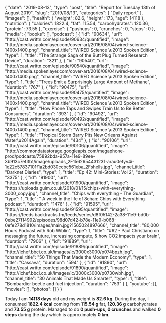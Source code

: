 {
    "date": "2019-08-13",
    "type": "post",
    "title": "Report for Tuesday 13th of August 2019",
    "slug": "2019\/08\/13",
    "categories": [
        "Daily report"
    ],
    "images": [],
    "health": {
        "weight": 82.6,
        "height": 173,
        "age": 14118
    },
    "nutrition": {
        "calories": 1822.4,
        "fat": 115.54,
        "carbohydrates": 120.36,
        "protein": 73.55
    },
    "exercise": {
        "pushups": 0,
        "crunches": 0,
        "steps": 0
    },
    "media": {
        "books": [],
        "podcast": [
            {
                "id": "90634",
                "url": "http:\/\/cast.writtn.com\/episode\/90634\/quantified",
                "image": "http:\/\/media.spokenlayer.com\/cover-art\/2016\/08\/04\/wired-science-1400x1400.png",
                "channel_title": "WIRED Science \u2013 Spoken Edition",
                "type": 1,
                "title": "The Strange Saga of the Butt Plug Turned Research Device",
                "duration": "321"
            },
            {
                "id": "90540",
                "url": "http:\/\/cast.writtn.com\/episode\/90540\/quantified",
                "image": "http:\/\/media.spokenlayer.com\/cover-art\/2016\/08\/04\/wired-science-1400x1400.png",
                "channel_title": "WIRED Science \u2013 Spoken Edition",
                "type": 1,
                "title": "Trees Emit a Surprisingly Large Amount of Methane",
                "duration": "767"
            },
            {
                "id": "90475",
                "url": "http:\/\/cast.writtn.com\/episode\/90475\/quantified",
                "image": "http:\/\/media.spokenlayer.com\/cover-art\/2016\/08\/04\/wired-science-1400x1400.png",
                "channel_title": "WIRED Science \u2013 Spoken Edition",
                "type": 1,
                "title": "How Phone Taps and Swipes Train Us to Be Better Consumers",
                "duration": "393"
            },
            {
                "id": "90492",
                "url": "http:\/\/cast.writtn.com\/episode\/90492\/quantified",
                "image": "http:\/\/media.spokenlayer.com\/cover-art\/2016\/08\/04\/wired-science-1400x1400.png",
                "channel_title": "WIRED Science \u2013 Spoken Edition",
                "type": 1,
                "title": "Tropical Storm Barry Pits New Orleans Against Water\u2014Again",
                "duration": "434"
            },
            {
                "id": "90106",
                "url": "http:\/\/cast.writtn.com\/episode\/90106\/quantified",
                "image": "http:\/\/commondatastorage.googleapis.com\/megaphone-prod\/podcasts\/75892bda-957a-11e9-89ee-3b913c7ef3b1\/image\/uploads_2F1562654431231-arau0efyv4i-1e22c57837101f1a2bd030ccbc561eba_2Fshells.jpg",
                "channel_title": "Darknet Diaries",
                "type": 1,
                "title": "Ep 42: Mini-Stories: Vol 2",
                "duration": "3375"
            },
            {
                "id": "91900",
                "url": "http:\/\/cast.writtn.com\/episode\/91900\/quantified",
                "image": "https:\/\/uploads.guim.co.uk\/2018\/01\/15\/chips-with-everything-3000_copy.jpg",
                "channel_title": "Chips with everything - The Guardian",
                "type": 1,
                "title": " A week in the life of 8chan: Chips with Everything podcast ",
                "duration": "1476"
            },
            {
                "id": "91595",
                "url": "http:\/\/cast.writtn.com\/episode\/91595\/quantified",
                "image": "https:\/\/feeds.backtracks.fm\/feeds\/series\/d8f05142-2a38-11e9-bd0b-0ebe27f14992\/episodes\/98d07d42-b78e-11e9-b068-0efe278d1810\/images\/main.jpg?1565024897666",
                "channel_title": "80,000 Hours Podcast with Rob Wiblin",
                "type": 1,
                "title": "#62 - Paul Christiano on messaging the future, increasing compute, & how CO2 impacts your brain",
                "duration": "7906"
            },
            {
                "id": "91889",
                "url": "http:\/\/cast.writtn.com\/episode\/91889\/quantified",
                "image": "http:\/\/ichef.bbci.co.uk\/images\/ic\/3000x3000\/p074bpzh.jpg",
                "channel_title": "50 Things That Made the Modern Economy",
                "type": 1,
                "title": "Cassava",
                "duration": "594"
            },
            {
                "id": "91890",
                "url": "http:\/\/cast.writtn.com\/episode\/91890\/quantified",
                "image": "http:\/\/ichef.bbci.co.uk\/images\/ic\/3000x3000\/p0730wbh.jpg",
                "channel_title": "30 Animals That Made Us Smarter",
                "type": 1,
                "title": "Bombardier beetle and fuel injection",
                "duration": "753"
            }
        ],
        "youtube": [],
        "movies": [],
        "photos": []
    }
}

Today I am <strong>14118 days</strong> old and my weight is <strong>82.6 kg</strong>. During the day, I consumed <strong>1822.4 kcal</strong> coming from <strong>115.54 g</strong> fat, <strong>120.36 g</strong> carbohydrates and <strong>73.55 g</strong> protein. Managed to do <strong>0 push-ups</strong>, <strong>0 crunches</strong> and walked <strong>0 steps</strong> during the day which is approximately <strong>0 km</strong>.